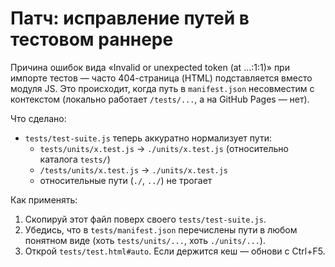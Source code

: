# Патч: исправление путей в тестовом раннере

Причина ошибок вида «Invalid or unexpected token (at ...:1:1)» при импортe тестов —
часто 404-страница (HTML) подставляется вместо модуля JS. Это происходит, когда путь
в `manifest.json` несовместим с контекстом (локально работает `/tests/...`, а на GitHub Pages — нет).

Что сделано:
- `tests/test-suite.js` теперь аккуратно нормализует пути:
  - `tests/units/x.test.js` → `./units/x.test.js` (относительно каталога `tests/`)
  - `/tests/units/x.test.js` → `./units/x.test.js`
  - относительные пути (`./`, `../`) не трогает

Как применять:
1) Скопируй этот файл поверх своего `tests/test-suite.js`.
2) Убедись, что в `tests/manifest.json` перечислены пути в любом понятном виде (хоть `tests/units/...`, хоть `./units/...`).
3) Открой `tests/test.html#auto`. Если держится кеш — обнови с Ctrl+F5.
